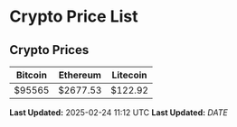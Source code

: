 # Crypto Price List

## Crypto Prices
| Bitcoin | Ethereum | Litecoin |
| ------- | -------- | -------- |
| $95565 | $2677.53 | $122.92 |
**Last Updated:** 2025-02-24 11:12 UTC
**Last Updated:** $DATE$
